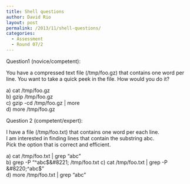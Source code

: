```yaml
---
title: Shell questions
author: David Rio
layout: post
permalink: /2013/11/shell-questions/
categories:
  - Assessment
  - Round 07/2
---
```

Question1 (novice/competent):

You have a compressed text file (/tmp/foo.gz) that contains one word per line. You want to take a quick peek in the file. How would you do it?

a) cat /tmp/foo.gz  
b) gzip /tmp/foo.gz  
c) gzip -cd /tmp/foo.gz | more  
d) more /tmp/foo.gz

Question 2 (competent/expert):

I have a file (/tmp/foo.txt) that contains one word per each line.  
I am interested in finding lines that contain the substring abc.  
Pick the option that is correct and efficient.

a) cat /tmp/foo.txt | grep &#8220;abc&#8221;  
b) grep -P &#8220;^abc$&#8221; /tmp/foo.txt  
c) cat /tmp/foo.txt | grep -P &#8220;^abc$&#8221;  
d) more /tmp/foo.txt | grep &#8220;abc&#8221;